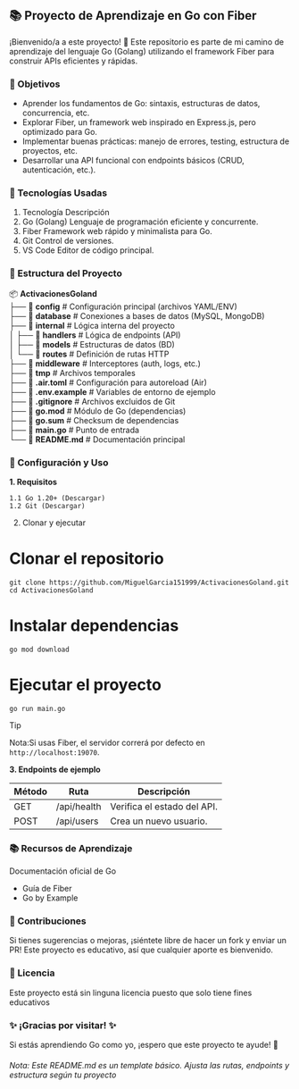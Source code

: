 
## 📚 Proyecto de Aprendizaje en Go con Fiber

¡Bienvenido/a a este proyecto! 👋 Este repositorio es parte de mi camino de aprendizaje del lenguaje Go (Golang) utilizando el framework Fiber para construir APIs eficientes y rápidas.
### 📌 Objetivos

- Aprender los fundamentos de Go: sintaxis, estructuras de datos, concurrencia, etc.
- Explorar Fiber, un framework web inspirado en Express.js, pero optimizado para Go.
- Implementar buenas prácticas: manejo de errores, testing, estructura de proyectos, etc.
- Desarrollar una API funcional con endpoints básicos (CRUD, autenticación, etc.).
### 🚀 Tecnologías Usadas

1. Tecnología Descripción
2. Go (Golang) Lenguaje de programación eficiente y concurrente.
3. Fiber Framework web rápido y minimalista para Go.
4. Git Control de versiones.
5. VS Code Editor de código principal.

### **📂 Estructura del Proyecto**
📦 **ActivacionesGoland**  
├── 📂 **config**           # Configuración principal (archivos YAML/ENV)  
├── 📂 **database**         # Conexiones a bases de datos (MySQL, MongoDB)  
├── 📂 **internal**         # Lógica interna del proyecto  
│   ├── 📂 **handlers**     # Lógica de endpoints (API)  
│   ├── 📂 **models**       # Estructuras de datos (BD)  
│   └── 📂 **routes**       # Definición de rutas HTTP  
├── 📂 **middleware**       # Interceptores (auth, logs, etc.)  
├── 📂 **tmp**              # Archivos temporales  
├── 📄 **.air.toml**        # Configuración para autoreload (Air)  
├── 📄 **.env.example**     # Variables de entorno de ejemplo  
├── 📄 **.gitignore**       # Archivos excluidos de Git  
├── 📄 **go.mod**           # Módulo de Go (dependencias)  
├── 📄 **go.sum**           # Checksum de dependencias  
├── 📄 **main.go**          # Punto de entrada  
└── 📄 **README.md**        # Documentación principal  

### 🔧 Configuración y Uso
**1. Requisitos**

    1.1 Go 1.20+ (Descargar)
    1.2 Git (Descargar)

2. Clonar y ejecutar

# Clonar el repositorio

    git clone https://github.com/MiguelGarcia151999/ActivacionesGoland.git
    cd ActivacionesGoland

# Instalar dependencias
    go mod download

# Ejecutar el proyecto
    go run main.go

> [!TIP]
> Nota:Si usas Fiber, el servidor correrá por defecto en <code>http://localhost:19070</code>.</p>
    
**3. Endpoints de ejemplo**

| Método | Ruta           | Descripción                     |
|--------|----------------|---------------------------------|
| GET    | /api/health    | Verifica el estado del API.     |
| POST   | /api/users     | Crea un nuevo usuario.          |


### 📚 Recursos de Aprendizaje
Documentación oficial de Go

* Guía de Fiber
* Go by Example

### 🤝 Contribuciones
Si tienes sugerencias o mejoras, ¡siéntete libre de hacer un fork y enviar un PR! Este proyecto es educativo, así que cualquier aporte es bienvenido.

### 📜 Licencia
Este proyecto está sin linguna licencia puesto que solo tiene fines educativos

### ✨ ¡Gracias por visitar! ✨
Si estás aprendiendo Go como yo, ¡espero que este proyecto te ayude! 🚀

###### Nota: Este README.md es un template básico. Ajusta las rutas, endpoints y estructura según tu proyecto
